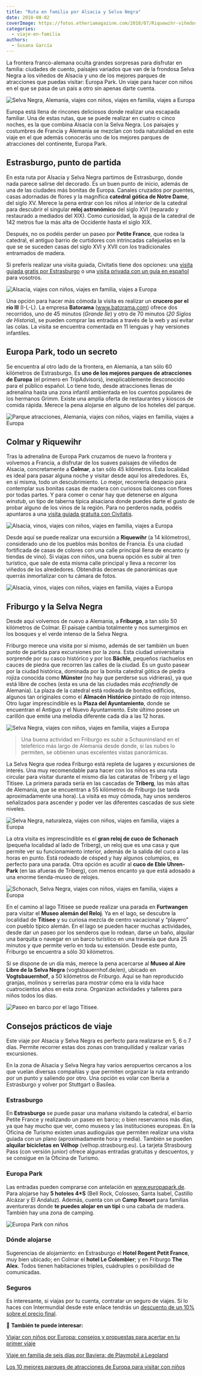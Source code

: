 ```yaml
---
title: "Ruta en familia por Alsacia y Selva Negra"
date: 2018-08-02
coverImage: https://fotos.etheriamagazine.com/2018/07/Riquewihr-viñedos-e1557596568371.jpg
categories: 
  - viaje-en-familia
authors: 
  - Susana García
---
```


La frontera franco-alemana oculta grandes sorpresas para disfrutar en familia: ciudades 
de cuento, paisajes variados que van de la frondosa Selva Negra a los viñedos de Alsacia 
y uno de los mejores parques de atracciones que puedas visitar: Europa Park. Un viaje 
para hacer con niños en el que se pasa de un país a otro sin apenas darte cuenta. 

![Selva Negra, Alemania, viajes con niños, viajes en familia, viajes a Europa](https://fotos.etheriamagazine.com/2018/07/Cataratas-Triberg-bosque-e1557596453457.jpg "Bosque junto a las cascadas de Triberg. © Susana García")

Europa está llena de rincones deliciosos donde realizar una escapada familiar. Una de 
estas rutas, que se puede realizar en cuatro o cinco noches, es la que combina Alsacia 
con la Selva Negra. Los paisajes y costumbres de Francia y Alemania se mezclan con toda 
naturalidad en este viaje en el que además conocerás uno de los mejores parques de 
atracciones del continente, Europa Park. 

## Estrasburgo, punto de partida

En esta ruta por Alsacia y Selva Negra partimos de Estrasburgo, donde nada parece 
salirse del decorado. Es un buen punto de inicio, además de una de las ciudades más 
bonitas de Europa. Canales cruzados por puentes, casas adornadas de flores y la 
magnífica **catedral gótica de Notre Dame**, del siglo XV. Merece la pena entrar con los 
niños al interior de la catedral para descubrir el singular **reloj astronómico** del 
siglo XVI (reparado y restaurado a mediados del XIX). Como curiosidad, la aguja de la 
catedral de 142 metros fue la más alta de Occidente hasta el siglo XIX. 

Después, no os podéis perder un paseo por **Petite France**, que rodea la catedral, el 
antiguo barrio de curtidores con intrincadas callejuelas en la que se se suceden casas 
del siglo XVI y XVII con los tradicionales entramados de madera. 

Si preferís realizar una visita guiada, Civitatis tiene dos opciones: una [visita guiada 
gratis por 
Estrasburgo](https://www.civitatis.com/es/estrasburgo/free-tour-estrasburgo/?aid=10211) 
o una [visita privada con un guía en 
español](https://www.civitatis.com/es/estrasburgo/tour-privado-estrasburgo/?aid=10211) 
para vosotros. 

![Alsacia, viajes con niños, viajes en familia, viajes a Europa](https://fotos.etheriamagazine.com/2018/07/Estrasburgo-e1557596480300.jpg "En Estrasburgo es habitual moverse en bicicleta. © SG")

Una opción para hacer más cómoda la visita es realizar un **crucero por el río Ill** 
(I-L-L). La empresa **Batorama** (www.batorama.com) ofrece dos recorridos, uno de 45 
minutos (_Grande Île_) y otro de 70 minutos (_20 Siglos de Historia_), se pueden comprar 
las entradas a través de la web y así evitar las colas. La visita se encuentra comentada 
en 11 lenguas y hay versiones infantiles. 

## Europa Park, todo un secreto

Se encuentra al otro lado de la frontera, en Alemania, a tan sólo 60 kilómetros de 
Estrasburgo. Es **uno de los mejores parques de atracciones de Europa** (el primero en 
TripAdvisors), inexplicablemente desconocido para el público español. Lo tiene todo, 
desde atracciones llenas de adrenalina hasta una zona infantil ambientada en los cuentos 
populares de los hermanos Grimm. Existe una amplia oferta de restaurantes y kioscos de 
comida rápida. Merece la pena alojarse en alguno de los hoteles del parque. 

![Parque atracciones, Alemania, viajes con niños, viajes en familia, viajes a Europa](https://fotos.etheriamagazine.com/2018/07/Pegasus-Europa-Park-e1557596520685.jpg "Atracción Pegasus de Europa Park. © Europa Park.")

## Colmar y Riquewihr

Tras la adrenalina de Europa Park cruzamos de nuevo la frontera y volvemos a Francia, a 
disfrutar de los suaves paisajes de viñedos de Alsacia, concretamente a **Colmar**, a 
tan sólo 45 kilómetros. Esta localidad es ideal para pasar alguna noche y visitar desde 
aquí los alrededores. Es, en sí misma, todo un descubrimiento. Lo mejor, recorrerla 
despacio para contemplar sus bonitas casas de madera con curiosos balcones con flores 
por todas partes. Y para comer o cenar hay que detenerse en alguna _winstub_, un tipo de 
taberna típica alsaciana donde puedes darte el gusto de probar alguno de los vinos de la 
región. Para no perderos nada, podéis apuntaros a una [visita guiada gratuita con 
Civitatis](https://www.civitatis.com/es/colmar/free-tour-colmar/?aid=10211). 

![Alsacia, vinos, viajes con niños, viajes en familia, viajes a Europa](https://fotos.etheriamagazine.com/2018/07/Colmar-e1557596546391.jpg "En Colmar son típicas las casas con entramados de madera y las tiendas de productos gastronómicos. © SG")

Desde aquí se puede realizar una excursión a **Riquewihr** (a 14 kilómetros), 
considerado uno de los pueblos más bonitos de Francia. Es una ciudad fortificada de 
casas de colores con una calle principal llena de encanto (y tiendas de vino). Si viajas 
con niños, una buena opción es subir al tren turístico, que sale de esta misma calle 
principal y lleva a recorrer los viñedos de los alrededores. Obtendrás decenas de 
panorámicas que querrás inmortalizar con tu cámara de fotos. 

![Alsacia, vinos, viajes con niños, viajes en familia, viajes a Europa](https://fotos.etheriamagazine.com/2018/07/Riquewihr-viñedos-e1557596568371.jpg "Vista de Riquewihr desde los viñedos. © SG")

## Friburgo y la Selva Negra

Desde aquí volvemos de nuevo a Alemania, a **Friburgo**, a tan sólo 50 kilómetros de 
Colmar. El paisaje cambia totalmente y nos sumergimos en los bosques y el verde intenso 
de la Selva Negra. 

Friburgo merece una visita por sí mismo, además de ser también un buen punto de partida 
para excursiones por la zona. Esta ciudad universitaria sorprende por su casco histórico 
y por los **Bächle**, pequeños riachuelos en cauces de piedra que recorren las calles de 
la ciudad. Es un gusto pasear por la ciudad histórica, dominada por la bonita catedral 
gótica de piedra rojiza conocida como **Münster** (no hay que perderse sus vidrieras), 
ya que está libre de coches (esta es una de las ciudades más _ecofriendly_ de Alemania). 
La plaza de la catedral está rodeada de bonitos edificios, algunos tan originales como 
el **Almacén Histórico** pintado de rojo intenso. Otro lugar imprescindible es la 
**Plaza del Ayuntamiento**, donde se encuentran el Antiguo y el Nuevo Ayuntamiento. Este 
último posee un carillón que emite una melodía diferente cada día a las 12 horas. 

![Selva Negra, viajes con niños, viajes en familia, viajes a Europa](https://fotos.etheriamagazine.com/2018/07/Friburgo-e1557596592507.jpg "Plaza en Friburgo (Alemania). © SG")

> Una buena actividad en Friburgo es subir a Schauninsland en el teleférico más largo de 
> Alemania desde donde, si las nubes lo permiten, se obtienen unas excelentes vistas 
> panorámicas. 

La Selva Negra que rodea Friburgo está repleta de lugares y excursiones de interés. Una 
muy recomendable para hacer con los niños es una ruta circular para visitar durante el 
mismo día las cataratas de Triberg y el lago Titisee. La primera parada sería en las 
cascadas de **Triberg**, las más altas de Alemania, que se encuentran a 55 kilómetros de 
Friburgo (se tarda aproximadamente una hora). La visita es muy cómoda, hay unos senderos 
señalizados para ascender y poder ver las diferentes cascadas de sus siete niveles. 

![Selva Negra, naturaleza, viajes con niños, viajes en familia, viajes a Europa](https://fotos.etheriamagazine.com/2018/07/Cascadas-Triberg-e1557596619446.jpg "Cascadas de Triberg. © SG")

La otra visita es imprescindible es el **gran reloj de cuco de Schonach** (pequeña 
localidad al lado de Triberg), un reloj que es una casa y que permite ver su 
funcionamiento interior, además de la salida del cuco a las horas en punto. Está rodeado 
de césped y hay algunos columpios, es perfecto para una parada. Otra opción es acudir al 
**cuco de Eble Uhren-Park** (en las afueras de Triberg), con menos encanto ya que está 
adosado a una enorme tienda-museo de relojes. 

![Schonach, Selva Negra, viajes con niños, viajes en familia, viajes a Europa](https://fotos.etheriamagazine.com/2018/07/Reloj-de-cuco-Triberg-e1557596647729.jpg "Reloj de cuco de Schonach, cerca de Triberg. © SG")

En el camino al lago Titisee se puede realizar una parada en **Furtwangen** para visitar 
el **Museo alemán del Reloj**. Ya en el lago, se descubre la localidad de **Titisee** y 
su curiosa mezcla de centro vacacional y “playero” con pueblo típico alemán. En el lago 
se pueden hacer muchas actividades, desde dar un paseo por los senderos que lo rodean, 
darse un baño, alquilar una barquita o navegar en un barco turístico en una travesía que 
dura 25 minutos y que permite verlo en toda su extensión. Desde este punto, Friburgo se 
encuentra a sólo 30 kilómetros. 

Si se dispone de un día más, merece la pena acercarse al **Museo al Aire Libre de la 
Selva Negra** (vogtsbauernhof.de/en), ubicado en **Vogtsbauernhof**, a 50 kilómetros de 
Friburgo. Aquí se han reproducido granjas, molinos y serrerías para mostrar cómo era la 
vida hace cuatrocientos años en esta zona. Organizan actividades y talleres para niños 
todos los días. 

![Paseo en barco por el lago Titisee.](https://fotos.etheriamagazine.com/2018/08/Alsacia-Selva-Negra-Titisse.jpg "Paseo en barco por el lago Titisee. © SG")

## Consejos prácticos de viaje

Este viaje por Alsacia y Selva Negra es perfecto para realizarse en 5, 6 o 7 días. 
Permite recorrer estas dos zonas con tranquilidad y realizar varias excursiones. 

En la zona de Alsacia y Selva Negra hay varios aeropuertos cercanos a los que vuelan 
diversas compañías y que permiten organizar la ruta entrando por un punto y saliendo por 
otro. Una opción es volar con Iberia a Estrasburgo y volver por Stuttgart o Basilea. 

### Estrasburgo

En **Estrasburgo** se puede pasar una mañana visitando la catedral, el barrio Petite 
France y realizando un paseo en barco; o bien reservarnos más días, ya que hay mucho que 
ver, como museos y las instituciones europeas. En la Oficina de Turismo existen unas 
audioguías que permiten realizar una visita guiada con un plano (aproximadamente hora y 
media). También se pueden **alquilar bicicletas en Vélhop** (velhop.strasbourg.eu). La 
tarjeta Strasbourg Pass (con versión junior) ofrece algunas entradas gratuitas y 
descuentos, y se consigue en la Oficina de Turismo. 

### Europa Park

Las entradas pueden comprarse con antelación en www.europapark.de. Para alojarse hay **5 
hoteles 4\*S** (Bell Rock, Colosseo, Santa Isabel, Castillo Alcázar y El Andaluz). 
Además, cuenta con un **Camp Resort** para familias aventureras donde **te puedes alojar 
en un tipi** o una cabaña de madera. También hay una zona de camping. 

![Europa Park con niños](https://fotos.etheriamagazine.com/2018/08/europa-park-con-ninos.jpg "Europa Park es un parque de atracciones perfecto para ir con niños. © SG")

### Dónde alojarse

Sugerencias de alojamiento: en Estrasburgo el **Hotel Regent Petit France**, muy bien 
ubicado; en Colmar el **hotel Le Colombier**; y en Friburgo **The Alex**. Todos tienen 
habitaciones triples, cuádruples o posibilidad de comunicadas. 

### Seguros

Es interesante, si viajas por tu cuenta, contratar un seguro de viajes. Si lo haces con 
Intermundial desde este enlace tendrás un [descuento de un 10% sobre el precio 
final](https://www.intermundial.es/afiliados/seguros-de-viaje?tduid=ffe016af24240d209d907c9872dd27dc&utm_source=Tradedoubler&utm_medium=1&utm_campaign=General&utm_content=3132464&utm_term=23930012). 

📌 **También te puede interesar:** 

[Viajar con niños por Europa: consejos y propuestas para acertar en tu primer 
viaje](https://etheriamagazine.com/2021/02/02/viajar-con-ninos-por-europa-consejos-y-propuestas/) 

[Viaje en familia de seis días por Baviera: de Playmobil a 
Legoland](https://etheriamagazine.com/2019/06/12/viaje-en-familia-parques-alemania-playmobil-legoland/) 

[Los 10 mejores parques de atracciones de Europa para visitar con 
niños](https://etheriamagazine.com/2018/07/09/los-10-mejores-parques-de-atracciones-de-europa-para-visitar-con-familia/)
